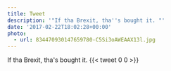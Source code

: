 ```yaml
---
title: Tweet
description: '"If tha Brexit, tha''s bought it. "'
date: '2017-02-22T18:02:28+00:00'
photo:
  - url: 834470930147659780-C5Si3oAWEAAX13l.jpg
---
```

If tha Brexit, tha's bought it. 
      {{< tweet 0 0 >}}
    
